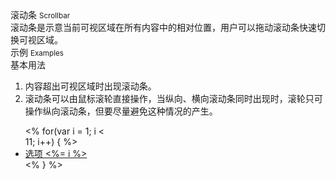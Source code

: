 <div class="mb40">
    <div class="fontsize-20">滚动条 <small>Scrollbar</small></div>
    <div class="color-999 mt4">滚动条是示意当前可视区域在所有内容中的相对位置，用户可以拖动滚动条快速切换可视区域。</div>
</div>

<div class="fontsize-16 mb10">示例 <small>Examples</small></div>


<div class="example">
    <div class="content">
    	<div class="content-header">
    		<div>基本用法</div>
    		<ol>
    			<li>内容超出可视区域时出现滚动条。</li>
 				<li>滚动条可以由鼠标滚轮直接操作，当纵向、横向滚动条同时出现时，滚轮只可操作纵向滚动条，但要尽量避免这种情况的产生。</li>
    		</ol>
    	</div>
    	<div class="content-body">
    		<div class="dropdown open clearfix">
        		<ul class="dropdown-menu" style="position: relative; width: 140px;">
        			<% for(var i = 1; i < 11; i++) { %>
                    <li><a href="javascript: void(0);">选项 <%= i %></a></li>
                    <% } %>
  				</ul>
  			</div>
        </div>
    </div>
</div>
